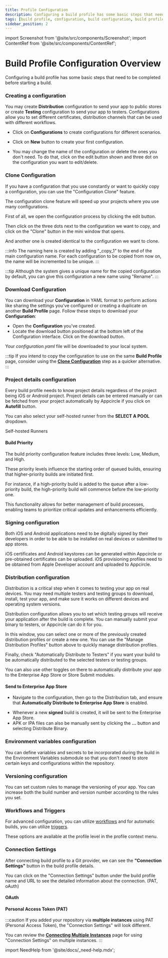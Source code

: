 ```yaml
---
title: Profile Configuration
description: Configuring a build profile has some basic steps that need to be completed before starting a build.
tags: [build profile, configuration, build configuration, build profile configuration]
sidebar_position: 2
---
```


import Screenshot from '@site/src/components/Screenshot';
import ContentRef from '@site/src/components/ContentRef';

# Build Profile Configuration Overview

Configuring a build profile has some basic steps that need to be completed before starting a build.

### Creating a configuration

You may create **Distribution** configuration to send your app to public stores or create **Testing** configuration to send your app to testers. Configurations allow you to set different certificates, distribution channels that can be used with different workflows.

- Click on **Configurations** to create configurations for different scenarios.

<Screenshot url='https://cdn.appcircle.io/docs/assets/build-configuration-configuration-showcase.png' />

- Click on **New** button to create your first configuration.

<Screenshot url='https://cdn.appcircle.io/docs/assets/build-configuration-another-configuration.png' />

- You may change the name of the configuration or delete the ones you don't need. To do that, click on the edit button shown and three dot on the configuration you want to edit/delete.

<Screenshot url='https://cdn.appcircle.io/docs/assets/clone-1.png' />

### Clone Configuration

If you have a configuration that you use constantly or want to quickly copy a configuration, you can use the "Configuration Clone" feature.

The configuration clone feature will speed up your projects where you use many configurations.

First of all, we open the configuration process by clicking the edit button.

<Screenshot url='https://cdn.appcircle.io/docs/assets/clone-1.png' />

Then click on the three dots next to the configuration we want to copy, and click on the "Clone" button in the mini window that opens.

<Screenshot url='https://cdn.appcircle.io/docs/assets/clone-2.png' />

And another one is created identical to the configuration we want to clone.

<Screenshot url='https://cdn.appcircle.io/docs/assets/clone-3.png' />

:::info
The naming here is created by adding "\_copy_1" to the end of the main configuration name. For each configuration to be copied from now on, the name will be incremented to be unique.
:::

:::tip
Although the system gives a unique name for the copied configuration by default, you can give this configuration a new name using "Rename".
:::

### Download Configuration

You can download your **Configuration** in YAML format to perform actions like sharing the settings you've configured or creating a duplicate on another **Build Profile** page. Follow these steps to download your **Configuration**:

- Open the **Configuration** you've created.
- Locate the download button positioned at the bottom left of the Configuration interface. Click on the download button.
  <Screenshot url='https://cdn.appcircle.io/docs/assets/BE-4738-config3.png' />

Your _configuration.yaml_ file will be downloaded to your local system.

:::tip
If you intend to copy the configuration to use on the same **Build Profile** page, consider using the [**Clone Configuration**](#clone-configuration) step as a quicker alternative.
:::

### Project details configuration

Every build profile needs to know project details regardless of the project being iOS or Android project. Project details can be entered manually or can be fetched from your project automatically by Appcircle if you click on **Autofill** button.

You can also select your self-hosted runner from the **SELECT A POOL** dropdown.

<ContentRef url="/self-hosted-appcircle/self-hosted-runner">
  Self-hosted Runners
</ContentRef>

<Screenshot url='https://cdn.appcircle.io/docs/assets/BE-4738-config1.png' />

#### Build Priority

The build priority configuration feature includes three levels: Low, Medium, and High. 

These priority levels influence the starting order of queued builds, ensuring that higher-priority builds are initiated first. 

For instance, if a high-priority build is added to the queue after a low-priority build, the high-priority build will commence before the low-priority one. 

This functionality allows for better management of build processes, enabling teams to prioritize critical updates and enhancements efficiently.

<Screenshot url='https://cdn.appcircle.io/docs/assets/BE-4738-config2.png' />


### Signing configuration

Both iOS and Android applications need to be digitally signed by their developers in order to be able to be installed on real devices or submitted to app stores.

iOS certificates and Android keystores can be generated within Appcircle or pre-obtained certificates can be uploaded. iOS provisioning profiles need to be obtained from Apple Developer account and uploaded to Appcircle.

<Screenshot url='https://cdn.appcircle.io/docs/assets/build-profile-ios-signing-configuration.png' />

### Distribution configuration

Distribution is a critical step when it comes to testing your app on real devices. You may need multiple testers and testing groups to download, install, test your app, and make sure it works on different devices and operating system versions.

Distribution configuration allows you to set which testing groups will receive your application after the build is complete. You can manually submit your binary to testers, or Appcircle can do it for you.

In this window, you can select one or more of the previously created distribution profiles or create a new one. You can use the "Manage Distribution Profiles" button above to quickly manage distribution profiles.

Finally, check "Automatically Distribute to Testers" if you want your build to be automatically distributed to the selected testers or testing groups.

<Screenshot url='https://cdn.appcircle.io/docs/assets/multiple-dist-build-1.png' />

You can also use other toggles on there to automatically distribute your app to the Enterprise App Store or Store Submit modules.

#### Send to Enterprise App Store

- Navigate to the configuration, then go to the Distribution tab, and ensure that **Automatically Distribute to Enterprise App Store** is enabled.

<Screenshot url='https://cdn.appcircle.io/docs/assets/BE-4225-build.png' />

- Whenever a new **signed** build is created, it will be sent to the Enterprise App Store.
- APK or IPA files can also be manually sent by clicking the **...** button and selecting Distribute Binary.

<Screenshot url='https://cdn.appcircle.io/docs/assets/BE-4225-binary.png' />

### Environment variables configuration

You can define variables and secrets to be incorporated during the build in the Environment Variables submodule so that you don't need to store certain keys and configurations within the repository.

<Screenshot url='https://cdn.appcircle.io/docs/assets/build-configuration-env-variables.png' />

### Versioning configuration

You can set custom rules to manage the versioning of your app. You can increase both the build number and version number according to the rules you set.

<Screenshot url='https://cdn.appcircle.io/docs/assets/build-configuration-versioning.png' />

### Workflows and Triggers

For advanced configuration, you can utilize [workflows](/workflows) and for automatic builds, you can utilize [triggers](build-manually-or-with-triggers#automatic-build).

These options are available at the profile level in the profile context menu.

<Screenshot url='https://cdn.appcircle.io/docs/assets/build-configuration-workflow-trigger-showcase.png' />

### Connection Settings

After connecting build profile to a Git provider, we can see the **"Connection Settings"** button in the build profile details.

<Screenshot url='https://cdn.appcircle.io/docs/assets/connection-settings-main-1.png' />

You can click on the "Connection Settings" button under the build profile name and URL to see the detailed information about the connection. (PAT, oAuth)

#### OAuth

<Screenshot url='https://cdn.appcircle.io/docs/assets/connection-settings-main-2.png' />

#### Personal Access Token (PAT)

<Screenshot url='https://cdn.appcircle.io/docs/assets/connection-settings-main-3.png' />

:::caution
If you added your repository via **multiple instances** using PAT (Personal Access Token), the "Connection Settings" will look different.

You can review the [**Connecting Multiple Instances**](/build/manage-the-connections/adding-a-build-profile/connecting-multiple-instance#connection-settings-for-multiple-instances) page for using "Connection Settings" on multiple instances.
:::

import NeedHelp from '@site/docs/\_need-help.mdx';

<NeedHelp />
